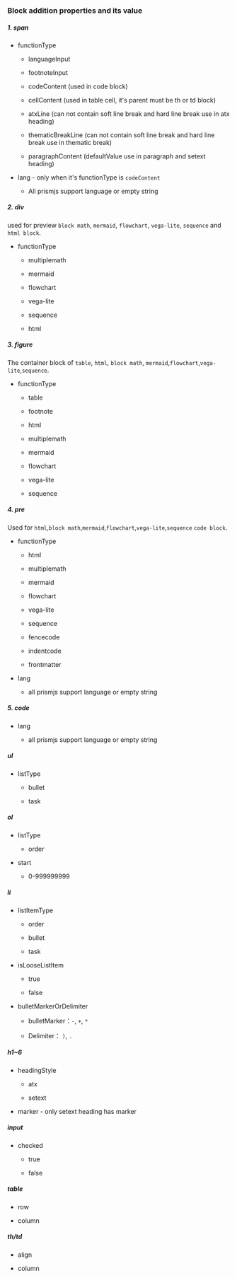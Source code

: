 ### Block addition properties and its value

##### 1. span

- functionType

  - languageInput

  - footnoteInput

  - codeContent (used in code block)

  - cellContent (used in table cell, it's parent must be th or td block)

  - atxLine (can not contain soft line break and hard line break use in atx heading)

  - thematicBreakLine (can not contain soft line break and hard line break use in thematic break)

  - paragraphContent (defaultValue use in paragraph and setext heading)

- lang - only when it's functionType is `codeContent`

  - All prismjs support language or empty string

##### 2. div

used for preview `block math`, `mermaid`, `flowchart`, `vega-lite`, `sequence` and `html block`.

- functionType

  - multiplemath

  - mermaid

  - flowchart

  - vega-lite

  - sequence

  - html

##### 3. figure

The container block of `table`, `html`, `block math`, `mermaid`,`flowchart`,`vega-lite`,`sequence`.

- functionType

  - table

  - footnote

  - html

  - multiplemath

  - mermaid

  - flowchart

  - vega-lite

  - sequence

##### 4. pre

Used for `html`,`block math`,`mermaid`,`flowchart`,`vega-lite`,`sequence` `code block`.

- functionType

  - html

  - multiplemath

  - mermaid

  - flowchart

  - vega-lite

  - sequence

  - fencecode

  - indentcode

  - frontmatter

- lang

  - all prismjs support language or empty string

##### 5. code

- lang

  - all prismjs support language or empty string

##### ul

- listType

  - bullet

  - task

##### ol

- listType

  - order

- start

  - 0-999999999

##### li

- listItemType

  - order

  - bullet

  - task

- isLooseListItem

  - true

  - false

- bulletMarkerOrDelimiter

  - bulletMarker：`-`, `+`, `*`

  - Delimiter：  `)`, `.`

##### h1~6

- headingStyle

  - atx

  - setext

- marker - only setext heading has marker

##### input

- checked

  - true

  - false

##### table

- row

- column

##### th/td

- align

- column
